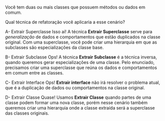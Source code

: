 ﻿Você tem duas ou mais classes que possuem métodos ou dados em comum.

Qual técnica de refatoração você aplicaria a esse cenário?

A- Extrair Superclasse
Isso aí! A técnica **Extrair Superclasse** serve para *generalização* de
dados e comportamentos que estão duplicados na classe original. Com uma superclasse, você pode criar uma hierarquia 
em que as subclasses são especializações da classe base.

B- Extrair Subclasse
Ops! A técnica **Extrair Subclasse** é a técnica inversa, quando
queremos gerar especializações de uma classe. Pelo enunciado, precisamos criar uma 
superclasse que reúna os dados e comportamentos em comum
entre as classes.

C- Extrair Interface
Ops! **Extrair interface** não irá resolver o problema atual, que é a
duplicação de dados ou comportamentos na classe original.

D- Extrair Classe
Quase! Usamos **Extrair Classe** quando partes de uma classe podem formar uma nova classe,
porém nesse cenário também queremos criar uma hierarquia onde a classe extraída
será a superclasse das classes originais.